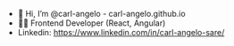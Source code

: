 - 👋 Hi, I’m @carl-angelo - carl-angelo.github.io
- :technologist: Frontend Developer (React, Angular)
- Linkedin: https://www.linkedin.com/in/carl-angelo-sare/

<!---
carl-angelo/carl-angelo is a ✨ special ✨ repository because its `README.md` (this file) appears on your GitHub profile.
You can click the Preview link to take a look at your changes.
--->

